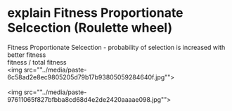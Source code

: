 # explain Fitness Proportionate Selcection (Roulette wheel)
Fitness Proportionate Selcection - probability of selection is increased with better fitness<br>fitness / total fitness<br><img src=""../media/paste-6c58ad2e8ec9805205d79b17b93805059284640f.jpg""><br><br><img src=""../media/paste-97611065f827bfbba8cd68d4e2de2420aaaae098.jpg"">

